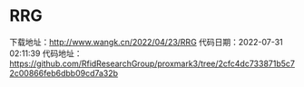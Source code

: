 # RRG
下载地址：http://www.wangk.cn/2022/04/23/RRG
代码日期：2022-07-31 02:11:39
代码地址：https://github.com/RfidResearchGroup/proxmark3/tree/2cfc4dc733871b5c72c00866feb6dbb09cd7a32b
